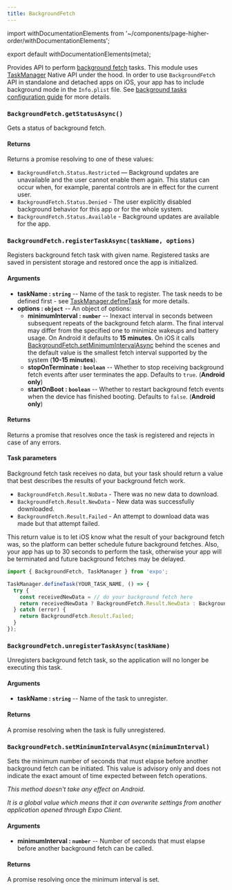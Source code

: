 ```yaml
---
title: BackgroundFetch
---
```


import withDocumentationElements from '~/components/page-higher-order/withDocumentationElements';

export default withDocumentationElements(meta);

Provides API to perform [background fetch](https://developer.apple.com/documentation/uikit/core_app/managing_your_app_s_life_cycle/preparing_your_app_to_run_in_the_background/updating_your_app_with_background_app_refresh) tasks. This module uses [TaskManager](../task-manager) Native API under the hood.
In order to use `BackgroundFetch` API in standalone and detached apps on iOS, your app has to include background mode in the `Info.plist` file. See [background tasks configuration guide](../task-manager#configuration-for-standalone-apps) for more details.

### `BackgroundFetch.getStatusAsync()`

Gets a status of background fetch.

#### Returns

Returns a promise resolving to one of these values:
-   `BackgroundFetch.Status.Restricted` — Background updates are unavailable and the user cannot enable them again. This status can occur when, for example, parental controls are in effect for the current user.
-   `BackgroundFetch.Status.Denied` - The user explicitly disabled background behavior for this app or for the whole system.
-   `BackgroundFetch.Status.Available` - Background updates are available for the app.

### `BackgroundFetch.registerTaskAsync(taskName, options)`

Registers background fetch task with given name. Registered tasks are saved in persistent storage and restored once the app is initialized.

#### Arguments

-   **taskName : `string`** -- Name of the task to register. The task needs to be defined first - see [TaskManager.defineTask](../task-manager#taskmanagerdefinetasktaskname-task) for more details.
-   **options : `object`** -- An object of options:
    -   **minimumInterval : `number`** -- Inexact interval in seconds between subsequent repeats of the background fetch alarm. The final interval may differ from the specified one to minimize wakeups and battery usage.
    On Android it defaults to **15 minutes**. On iOS it calls [BackgroundFetch.setMinimumIntervalAsync](#backgroundfetchsetminimumintervalasyncminimuminterval) behind the scenes and the default value is the smallest fetch interval supported by the system (**10-15 minutes**).
    -   **stopOnTerminate : `boolean`** -- Whether to stop receiving background fetch events after user terminates the app. Defaults to `true`. (**Android only**)
    -   **startOnBoot : `boolean`** -- Whether to restart background fetch events when the device has finished booting. Defaults to `false`. (**Android only**)

#### Returns

Returns a promise that resolves once the task is registered and rejects in case of any errors.

#### Task parameters

Background fetch task receives no data, but your task should return a value that best describes the results of your background fetch work.
-   `BackgroundFetch.Result.NoData` - There was no new data to download.
-   `BackgroundFetch.Result.NewData` - New data was successfully downloaded.
-   `BackgroundFetch.Result.Failed` - An attempt to download data was made but that attempt failed.

This return value is to let iOS know what the result of your background fetch was, so the platform can better schedule future background fetches. Also, your app has up to 30 seconds to perform the task, otherwise your app will be terminated and future background fetches may be delayed.

```javascript
import { BackgroundFetch, TaskManager } from 'expo';

TaskManager.defineTask(YOUR_TASK_NAME, () => {
  try {
    const receivedNewData = // do your background fetch here
    return receivedNewData ? BackgroundFetch.Result.NewData : BackgroundFetch.Result.NoData;
  } catch (error) {
    return BackgroundFetch.Result.Failed;
  }
});
```

### `BackgroundFetch.unregisterTaskAsync(taskName)`

Unregisters background fetch task, so the application will no longer be executing this task.

#### Arguments

-   **taskName : `string`** -- Name of the task to unregister.

#### Returns

A promise resolving when the task is fully unregistered.

### `BackgroundFetch.setMinimumIntervalAsync(minimumInterval)`

Sets the minimum number of seconds that must elapse before another background fetch can be initiated. This value is advisory only and does not indicate the exact amount of time expected between fetch operations.

*This method doesn't take any effect on Android.*

*It is a global value which means that it can overwrite settings from another application opened through Expo Client.*

#### Arguments

-   **minimumInterval : `number`** -- Number of seconds that must elapse before another background fetch can be called.

#### Returns

A promise resolving once the minimum interval is set.

